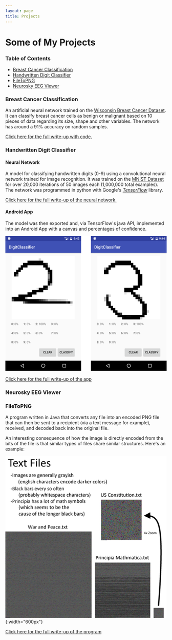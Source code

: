 ```yaml
---
layout: page
title: Projects
---
```

# Some of My Projects

### Table of Contents
* [Breast Cancer Classification](#breast-cancer-classification)
* [Handwritten Digit Classifier](#handwritten-digit-classifier)
* [FileToPNG](#file-to-png)
* [Neurosky EEG Viewer](#neurosky-eeg-viewer)

### Breast Cancer Classification
An artificial neural network trained on the [Wisconsin Breast Cancer Dataset](https://archive.ics.uci.edu/ml/datasets/breast+cancer+wisconsin+(original)). It can classify breast cancer cells as benign or malignant based on 10 pieces of data regarding its size, shape and other variables. The network has around a 91% accuracy on random samples.

[Click here for the full write-up with code.](/2017/06/15/breast-cancer-classification)

### Handwritten Digit Classifier
#### Neural Network
A model for classifying handwritten digits (0-9) using a convolutional neural network trained for image recognition. It was trained on the [MNIST Dataset](http://yann.lecun.com/exdb/mnist/) for over 20,000 iterations of 50 images each (1,000,000 total examples). The network was programmed in python with Google's [*TensorFlow*](https://www.tensorflow.org/) library.

[Click here for the full write-up of the neural network.](/2017/06/15/breast-cancer-classification)

#### Android App
The model was then exported and, via TensorFlow's java API, implemented into an Android App with a canvas and percentages of confidence.

![Two & Six Example](/assets/test_digit-classifier.png)

[Click here for the full write-up of the app](/2017/06/15/breast-cancer-classification)

### Neurosky EEG Viewer

### FileToPNG
A program written in Java that converts any file into an encoded PNG file that can then be sent to a recipient (via a text message for example), received, and decoded back into the original file.

An interesting consequence of how the image is directly encoded from the bits of the file is that similar types of files share similar structures. Here's an example:

![Text in FileToPNG](/assets/text_file-to-png.png){:width="600px"}

<!-- ##### What a random file looks like for comparison:
![Random Noise](/assets/random_file-to-png.png){:width="500px"} -->

[Click here for the full write-up of the program](/2017/06/15/breast-cancer-classification)